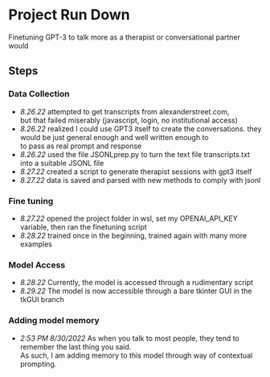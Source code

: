 # Project Run Down

Finetuning GPT-3 to talk more as a therapist or conversational partner would

## Steps

### Data Collection

- _8.26.22_ attempted to get transcripts from alexanderstreet.com,<br>
  but that failed miserably (javascript, login, no institutional access)
- _8.26.22_ realized I could use GPT3 itself to create the conversations. they would be just general enough and well written enough to <br>
  to pass as real prompt and response
- _8.26.22_ used the file JSONLprep.py to turn the text file transcripts.txt into a suitable JSONL file
- _8.27.22_ created a script to generate therapist sessions with gpt3 itself
- _8.27.22_ data is saved and parsed with new methods to comply with jsonl
### Fine tuning

- _8.27.22_ opened the project folder in wsl, set my OPENAI_API_KEY variable, then ran the finetuning script
- _8.28.22_ trained once in the beginning, trained again with many more examples

### Model Access

- _8.28.22_ Currently, the model is accessed through a rudimentary script
- _8.29.22_ The model is now accessible through a bare tkinter GUI in the tkGUI branch

### Adding model memory
- _2:53 PM 8/30/2022_ As when you talk to most people, they tend to remember the last thing you said. <br>
  As such, I am adding memory to this model through way of contextual prompting. 
